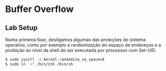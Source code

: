 # Buffer Overflow

## Lab Setup

Numa primeira fase, desligamos algumas das proteções do sistema operativo, como por exemplo a randomização do espaço de endereços e a proibição ao nível da shell de ser executada por processos com Set-UID.

```bash
$ sudo sysctl -w kernel.randomize_va_space=0
$ sudo ln -sf /bin/zsh /bin/sh
```

